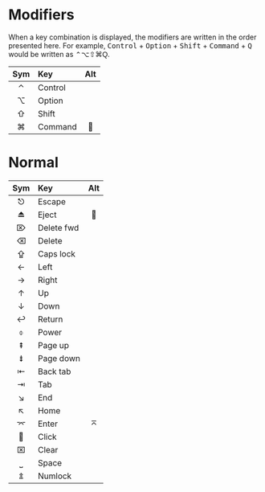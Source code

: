 # Modifiers #

When a key combination is displayed, the modifiers are written in the order presented here.  For example, <kbd>Control</kbd> + <kbd>Option</kbd> + <kbd>Shift</kbd> + <kbd>Command</kbd> + <kbd>Q</kbd> would be written as <kbd><font face="sans-serif">⌃⌥⇧⌘Q</font></kbd>.

| Sym | Key         | Alt |
|:---:|:------------|:---:|
|  ⌃  | Control     |     |
|  ⌥  | Option      |     |
|  ⇧  | Shift       |     |
|  ⌘  | Command     |    |


# Normal #

| Sym | Key         | Alt |
|:---:|:------------|:---:|
|  ⎋  | Escape      |     |
|  ⏏  | Eject       |    |
|  ⌦  | Delete fwd  |     |
|  ⌫  | Delete      |     |
|  ⇪  | Caps lock   |     |
|  ←  | Left        |     |
|  →  | Right       |     |
|  ↑  | Up          |     |
|  ↓  | Down        |     |
|  ↩  | Return      |     |
|  ⌽  | Power       |     |
|  ⇞  | Page up     |     |
|  ⇟  | Page down   |     |
|  ⇤  | Back tab    |     |
|  ⇥  | Tab         |     |
|  ↘  | End         |     |
|  ↖  | Home        |     |
|  ⌤  | Enter       |  ⌅  |
|    | Click       |     |
|  ⌧  | Clear       |     |
|  ⎵  | Space       |     |
|  ⇭  | Numlock     |     |